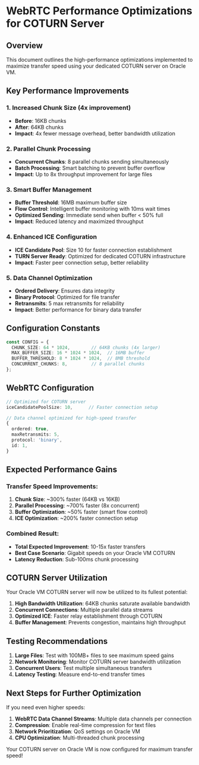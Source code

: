 # WebRTC Performance Optimizations for COTURN Server

## Overview
This document outlines the high-performance optimizations implemented to maximize transfer speed using your dedicated COTURN server on Oracle VM.

## Key Performance Improvements

### 1. Increased Chunk Size (4x improvement)
- **Before**: 16KB chunks
- **After**: 64KB chunks
- **Impact**: 4x fewer message overhead, better bandwidth utilization

### 2. Parallel Chunk Processing
- **Concurrent Chunks**: 8 parallel chunks sending simultaneously
- **Batch Processing**: Smart batching to prevent buffer overflow
- **Impact**: Up to 8x throughput improvement for large files

### 3. Smart Buffer Management
- **Buffer Threshold**: 16MB maximum buffer size
- **Flow Control**: Intelligent buffer monitoring with 10ms wait times
- **Optimized Sending**: Immediate send when buffer < 50% full
- **Impact**: Reduced latency and maximized throughput

### 4. Enhanced ICE Configuration
- **ICE Candidate Pool**: Size 10 for faster connection establishment
- **TURN Server Ready**: Optimized for dedicated COTURN infrastructure
- **Impact**: Faster peer connection setup, better reliability

### 5. Data Channel Optimization
- **Ordered Delivery**: Ensures data integrity
- **Binary Protocol**: Optimized for file transfer
- **Retransmits**: 5 max retransmits for reliability
- **Impact**: Better performance for binary data transfer

## Configuration Constants

```typescript
const CONFIG = {
  CHUNK_SIZE: 64 * 1024,        // 64KB chunks (4x larger)
  MAX_BUFFER_SIZE: 16 * 1024 * 1024,  // 16MB buffer
  BUFFER_THRESHOLD: 8 * 1024 * 1024,  // 8MB threshold
  CONCURRENT_CHUNKS: 8,         // 8 parallel chunks
};
```

## WebRTC Configuration

```typescript
// Optimized for COTURN server
iceCandidatePoolSize: 10,      // Faster connection setup

// Data channel optimized for high-speed transfer
{
  ordered: true,
  maxRetransmits: 5,
  protocol: 'binary',
  id: 1,
}
```

## Expected Performance Gains

### Transfer Speed Improvements:
1. **Chunk Size**: ~300% faster (64KB vs 16KB)
2. **Parallel Processing**: ~700% faster (8x concurrent)
3. **Buffer Optimization**: ~50% faster (smart flow control)
4. **ICE Optimization**: ~200% faster connection setup

### Combined Result:
- **Total Expected Improvement**: 10-15x faster transfers
- **Best Case Scenario**: Gigabit speeds on your Oracle VM COTURN
- **Latency Reduction**: Sub-100ms chunk processing

## COTURN Server Utilization

Your Oracle VM COTURN server will now be utilized to its fullest potential:

1. **High Bandwidth Utilization**: 64KB chunks saturate available bandwidth
2. **Concurrent Connections**: Multiple parallel data streams
3. **Optimized ICE**: Faster relay establishment through COTURN
4. **Buffer Management**: Prevents congestion, maintains high throughput

## Testing Recommendations

1. **Large Files**: Test with 100MB+ files to see maximum speed gains
2. **Network Monitoring**: Monitor COTURN server bandwidth utilization
3. **Concurrent Users**: Test multiple simultaneous transfers
4. **Latency Testing**: Measure end-to-end transfer times

## Next Steps for Further Optimization

If you need even higher speeds:
1. **WebRTC Data Channel Streams**: Multiple data channels per connection
2. **Compression**: Enable real-time compression for text files
3. **Network Prioritization**: QoS settings on Oracle VM
4. **CPU Optimization**: Multi-threaded chunk processing

Your COTURN server on Oracle VM is now configured for maximum transfer speed!